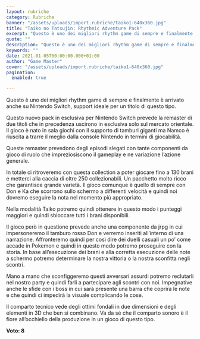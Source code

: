 ```yaml
---
layout: rubriche
category: Rubriche
banner: "/assets/uploads/import.rubriche/taiko1-640x360.jpg"
title: "Taiko no Tatsujin: Rhythmic Adventure Pack"
excerpt: "Questo è uno dei migliori rhythm game di sempre e finalmente è arrivato anche su Nintendo Switch, support ideale per un titolo di questo tipo. Questo nuovo pack in esclusiva per Nintendo Switch prevede la remaster di due titoli che in precedenza uscirono in esclusiva solo sul mercato orientale. Il gioco è nato in sala [&hellip"
quote: ""
description: "Questo è uno dei migliori rhythm game di sempre e finalmente è arrivato anche su Nintendo Switch, support ideale per un titolo di questo tipo. Questo nuovo pack in esclusiva per Nintendo Switch prevede la remaster di due titoli che in precedenza uscirono in esclusiva solo sul mercato orientale. Il gioco è nato in sala [&hellip"
keywords: ""
date: 2021-01-05T00:00:00.000+01:00
author: "Game Master"
cover: "/assets/uploads/import.rubriche/taiko1-640x360.jpg"
pagination:
  enabled: true

---
```


Questo è uno dei migliori rhythm game di sempre e finalmente è arrivato anche su Nintendo Switch, support ideale per un titolo di questo tipo.

Questo nuovo pack in esclusiva per Nintendo Switch prevede la remaster di due titoli che in precedenza uscirono in esclusiva solo sul mercato orientale. Il gioco è nato in sala giochi con il supporto di tamburi giganti ma Namco è riuscita a trarre il meglio dalla console Nintendo in termini di giocabilità.

Queste remaster prevedono degli episodi slegati con tante componenti da gioco di ruolo che impreziosiscono il gameplay e ne variazione l’azione generale.

In totale ci ritroveremo con questa collection a poter giocare fino a 130 brani e metterci alla caccia di oltre 250 collezionabili. Un pacchetto molto ricco che garantisce grande varietà. Il gioco comunque è quello di sempre con Don e Ka che scorrono sullo schermo a differenti velocità e quindi noi dovremo eseguire la nota nel momento più appropriato.

Nella modalità Taiko potremo quindi ottenere in questo modo i punteggi maggiori e quindi sbloccare tutti i brani disponibili.

Il gioco però in questione prevede anche una componente da jrpg in cui impersoneremo il tamburo rosso Don e verremo inseriti all’interno di una narrazione. Affronteremo quindi per così dire dei duelli casuali un po’ come accade in Pokemon e quindi in questo modo potremo proseguire con la storia. In base all’esecuzione dei brani e alla corretta esecuzione delle note a schermo potremo determinare la nostra vittoria o la nostra sconfitta negli scontri.

Mano a mano che sconfiggeremo questi avversari assurdi potremo reclutarli nel nostro party e quindi farli a partecipare agli scontri con noi. Impegnative anche le sfide con i boss in cui sarà presente una barra che coprirà le note e che quindi ci impedirà la visuale complicando le cose.

Il comparto tecnico vede degli ottimi fondali in due dimensioni e degli elementi in 3D che ben si combinano. Va da sé che il comparto sonoro è il fiore all’occhiello della produzione in un gioco di questo tipo.

**Voto: 8**